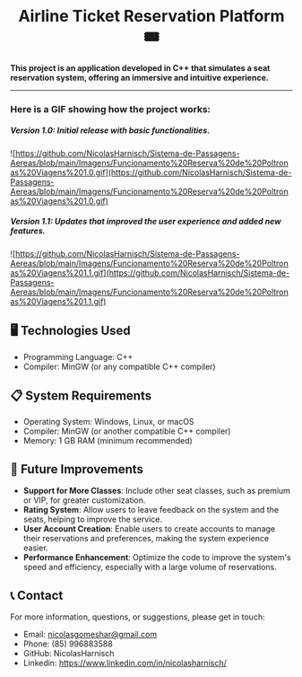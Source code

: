 <div align="center">

<br>

# **Airline Ticket Reservation Platform 🎟️**

</div>

**This project is an application developed in C++ that simulates a seat reservation system, offering an immersive and intuitive experience.**

---

### **Here is a GIF showing how the project works:**

##### Version 1.0: Initial release with basic functionalities.

![https://github.com/NicolasHarnisch/Sistema-de-Passagens-Aereas/blob/main/Imagens/Funcionamento%20Reserva%20de%20Poltronas%20Viagens%201.0.gif](https://github.com/NicolasHarnisch/Sistema-de-Passagens-Aereas/blob/main/Imagens/Funcionamento%20Reserva%20de%20Poltronas%20Viagens%201.0.gif)

##### Version 1.1: Updates that improved the user experience and added new features.
![https://github.com/NicolasHarnisch/Sistema-de-Passagens-Aereas/blob/main/Imagens/Funcionamento%20Reserva%20de%20Poltronas%20Viagens%201.1.gif](https://github.com/NicolasHarnisch/Sistema-de-Passagens-Aereas/blob/main/Imagens/Funcionamento%20Reserva%20de%20Poltronas%20Viagens%201.1.gif)

## 🖥️ Technologies Used
- Programming Language: C++
- Compiler: MinGW (or any compatible C++ compiler)

## 📋 System Requirements

- Operating System: Windows, Linux, or macOS
- Compiler: MinGW (or another compatible C++ compiler)
- Memory: 1 GB RAM (minimum recommended)

## 🔧 Future Improvements
- **Support for More Classes**: Include other seat classes, such as premium or VIP, for greater customization.
- **Rating System**: Allow users to leave feedback on the system and the seats, helping to improve the service.
- **User Account Creation**: Enable users to create accounts to manage their reservations and preferences, making the system experience easier.
- **Performance Enhancement**: Optimize the code to improve the system's speed and efficiency, especially with a large volume of reservations.

## 📞 Contact
For more information, questions, or suggestions, please get in touch:

- Email: nicolasgomeshar@gmail.com
- Phone: (85) 996883588
- GitHub: NicolasHarnisch
- Linkedin: https://www.linkedin.com/in/nicolasharnisch/

